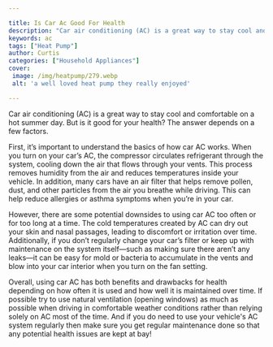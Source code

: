 ```yaml
---

title: Is Car Ac Good For Health
description: "Car air conditioning (AC) is a great way to stay cool and comfortable on a hot summer day. But is it good for your health? The ans...check it out to learn"
keywords: ac
tags: ["Heat Pump"]
author: Curtis
categories: ["Household Appliances"]
cover: 
 image: /img/heatpump/279.webp
 alt: 'a well loved heat pump they really enjoyed'

---
```


Car air conditioning (AC) is a great way to stay cool and comfortable on a hot summer day. But is it good for your health? The answer depends on a few factors.

First, it’s important to understand the basics of how car AC works. When you turn on your car’s AC, the compressor circulates refrigerant through the system, cooling down the air that flows through your vents. This process removes humidity from the air and reduces temperatures inside your vehicle. In addition, many cars have an air filter that helps remove pollen, dust, and other particles from the air you breathe while driving. This can help reduce allergies or asthma symptoms when you’re in your car. 

However, there are some potential downsides to using car AC too often or for too long at a time. The cold temperatures created by AC can dry out your skin and nasal passages, leading to discomfort or irritation over time. Additionally, if you don’t regularly change your car’s filter or keep up with maintenance on the system itself—such as making sure there aren’t any leaks—it can be easy for mold or bacteria to accumulate in the vents and blow into your car interior when you turn on the fan setting. 

Overall, using car AC has both benefits and drawbacks for health depending on how often it is used and how well it is maintained over time. If possible try to use natural ventilation (opening windows) as much as possible when driving in comfortable weather conditions rather than relying solely on AC most of the time. And if you do need to use your vehicle's AC system regularly then make sure you get regular maintenance done so that any potential health issues are kept at bay!
